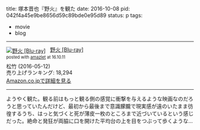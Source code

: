 title: 塚本晋也『野火』を観た
date: 2016-10-08
pid: 042f4a45e9be8656d59c89bde0e95d89
status: p
tags:
- movie
- blog
---

<div class="amazlet-box" style="margin-bottom:0px;"><div class="amazlet-image" style="float:left;margin:0px 12px 1px 0px;"><a href="http://www.amazon.co.jp/exec/obidos/ASIN/B01BG6O91W/dotimpact-22/ref=nosim/" name="amazletlink" target="_blank"><img src="http://ecx.images-amazon.com/images/I/51zeawM9zJL._SL160_.jpg" alt="野火 [Blu-ray]" style="border: none;" /></a></div><div class="amazlet-info" style="line-height:120%; margin-bottom: 10px"><div class="amazlet-name" style="margin-bottom:10px;line-height:120%"><a href="http://www.amazon.co.jp/exec/obidos/ASIN/B01BG6O91W/dotimpact-22/ref=nosim/" name="amazletlink" target="_blank">野火 [Blu-ray]</a><div class="amazlet-powered-date" style="font-size:80%;margin-top:5px;line-height:120%">posted with <a href="http://www.amazlet.com/" title="amazlet" target="_blank">amazlet</a> at 16.10.11</div></div><div class="amazlet-detail">松竹 (2016-05-12)<br />売り上げランキング: 18,294<br /></div><div class="amazlet-sub-info" style="float: left;"><div class="amazlet-link" style="margin-top: 5px"><a href="http://www.amazon.co.jp/exec/obidos/ASIN/B01BG6O91W/dotimpact-22/ref=nosim/" name="amazletlink" target="_blank">Amazon.co.jpで詳細を見る</a></div></div></div><div class="amazlet-footer" style="clear: left"></div></div>

---- 

ようやく観た。観る前はもっと観る側の感覚に衝撃を与えるような映画なのだろうと思っていたんだけど、最初から最後まで意識朦朧で現実感が遠のいたまま彷徨するうち、はっと気づくと死が薄皮一枚のところまで近づいているという感じだった。絶命と発狂が両脇に口を開けた平均台の上を目をつぶって歩くような…